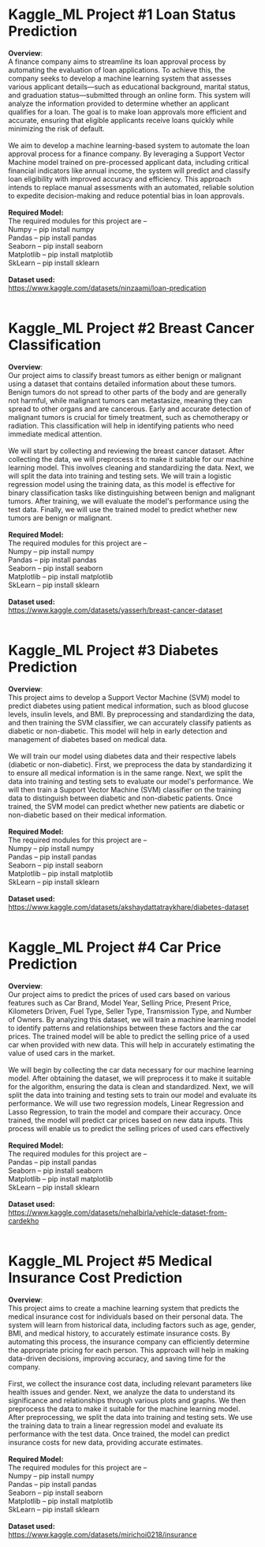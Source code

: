 # Kaggle_ML Project #1 Loan Status Prediction

**Overview**:<br>
A finance company aims to streamline its loan approval process by automating the evaluation of loan applications. To achieve this, the company seeks to develop a machine learning system that assesses various applicant details—such as educational background, marital status, and graduation status—submitted through an online form. This system will analyze the information provided to determine whether an applicant qualifies for a loan. The goal is to make loan approvals more efficient and accurate, ensuring that eligible applicants receive loans quickly while minimizing the risk of default.<br>
<br>
We aim to develop a machine learning-based system to automate the loan approval process for a finance company. By leveraging a Support Vector Machine model trained on pre-processed applicant data, including critical financial indicators like annual income, the system will predict and classify loan eligibility with improved accuracy and efficiency. This approach intends to replace manual assessments with an automated, reliable solution to expedite decision-making and reduce potential bias in loan approvals.
<br><br>
**Required Model:**<br>
The required modules for this project are –<br>
Numpy – pip install numpy<br>
Pandas – pip install pandas<br>
Seaborn – pip install seaborn<br>
Matplotlib – pip install matplotlib<br>
SkLearn – pip install sklearn
<br><br>
**Dataset used:**<br>
https://www.kaggle.com/datasets/ninzaami/loan-predication
<br><br>

# Kaggle_ML Project #2 Breast Cancer Classification

**Overview**:<br>
Our project aims to classify breast tumors as either benign or malignant using a dataset that contains detailed information about these tumors. Benign tumors do not spread to other parts of the body and are generally not harmful, while malignant tumors can metastasize, meaning they can spread to other organs and are cancerous. Early and accurate detection of malignant tumors is crucial for timely treatment, such as chemotherapy or radiation. This classification will help in identifying patients who need immediate medical attention.<br>
<br>
We will start by collecting and reviewing the breast cancer dataset. After collecting the data, we will preprocess it to make it suitable for our machine learning model. This involves cleaning and standardizing the data. Next, we will split the data into training and testing sets. We will train a logistic regression model using the training data, as this model is effective for binary classification tasks like distinguishing between benign and malignant tumors. After training, we will evaluate the model's performance using the test data. Finally, we will use the trained model to predict whether new tumors are benign or malignant.
<br><br>
**Required Model:**<br>
The required modules for this project are –<br>
Numpy – pip install numpy<br>
Pandas – pip install pandas<br>
Seaborn – pip install seaborn<br>
Matplotlib – pip install matplotlib<br>
SkLearn – pip install sklearn<br>
<br>
**Dataset used:**<br>
https://www.kaggle.com/datasets/yasserh/breast-cancer-dataset<br>
<br>
# Kaggle_ML Project #3 Diabetes Prediction

**Overview**:<br>
This project aims to develop a Support Vector Machine (SVM) model to predict diabetes using patient medical information, such as blood glucose levels, insulin levels, and BMI. By preprocessing and standardizing the data, and then training the SVM classifier, we can accurately classify patients as diabetic or non-diabetic. This model will help in early detection and management of diabetes based on medical data.<br>
<br>
We will train our model using diabetes data and their respective labels (diabetic or non-diabetic). First, we preprocess the data by standardizing it to ensure all medical information is in the same range. Next, we split the data into training and testing sets to evaluate our model's performance. We will then train a Support Vector Machine (SVM) classifier on the training data to distinguish between diabetic and non-diabetic patients. Once trained, the SVM model can predict whether new patients are diabetic or non-diabetic based on their medical information.
<br><br>
**Required Model:**<br>
The required modules for this project are –<br>
Numpy – pip install numpy<br>
Pandas – pip install pandas<br>
Seaborn – pip install seaborn<br>
Matplotlib – pip install matplotlib<br>
SkLearn – pip install sklearn<br>
<br>
**Dataset used:**<br>
https://www.kaggle.com/datasets/akshaydattatraykhare/diabetes-dataset<br>
<br>

# Kaggle_ML Project #4 Car Price Prediction

**Overview**:<br>
Our project aims to predict the prices of used cars based on various features such as Car Brand, Model Year, Selling Price, Present Price, Kilometers Driven, Fuel Type, Seller Type, Transmission Type, and Number of Owners. By analyzing this dataset, we will train a machine learning model to identify patterns and relationships between these factors and the car prices. The trained model will be able to predict the selling price of a used car when provided with new data. This will help in accurately estimating the value of used cars in the market.<br>
<br>
We will begin by collecting the car data necessary for our machine learning model. After obtaining the dataset, we will preprocess it to make it suitable for the algorithm, ensuring the data is clean and standardized. Next, we will split the data into training and testing sets to train our model and evaluate its performance. We will use two regression models, Linear Regression and Lasso Regression, to train the model and compare their accuracy. Once trained, the model will predict car prices based on new data inputs. This process will enable us to predict the selling prices of used cars effectively
<br><br>
**Required Model:**<br>
The required modules for this project are –<br>
Pandas – pip install pandas<br>
Seaborn – pip install seaborn<br>
Matplotlib – pip install matplotlib<br>
SkLearn – pip install sklearn<br>
<br>
**Dataset used:**<br>
https://www.kaggle.com/datasets/nehalbirla/vehicle-dataset-from-cardekho<br>
<br>

# Kaggle_ML Project #5 Medical Insurance Cost Prediction

**Overview**:<br>
This project aims to create a machine learning system that predicts the medical insurance cost for individuals based on their personal data. The system will learn from historical data, including factors such as age, gender, BMI, and medical history, to accurately estimate insurance costs. By automating this process, the insurance company can efficiently determine the appropriate pricing for each person. This approach will help in making data-driven decisions, improving accuracy, and saving time for the company.<br>
<br>
First, we collect the insurance cost data, including relevant parameters like health issues and gender. Next, we analyze the data to understand its significance and relationships through various plots and graphs. We then preprocess the data to make it suitable for the machine learning model. After preprocessing, we split the data into training and testing sets. We use the training data to train a linear regression model and evaluate its performance with the test data. Once trained, the model can predict insurance costs for new data, providing accurate estimates.
<br><br>
**Required Model:**<br>
The required modules for this project are –<br>
Numpy – pip install numpy<br>
Pandas – pip install pandas<br>
Seaborn – pip install seaborn<br>
Matplotlib – pip install matplotlib<br>
SkLearn – pip install sklearn<br>
<br>
**Dataset used:**<br>
https://www.kaggle.com/datasets/mirichoi0218/insurance
